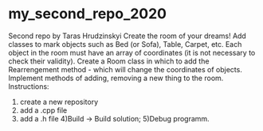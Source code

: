 # my_second_repo_2020
Second repo by Taras Hrudzinskyi
Create the room of your dreams! Add classes to mark objects such as Bed (or Sofa), Table, Carpet, etc. Each object in the room must have an array of coordinates (it is not necessary to check their validity). Create a Room class in which to add the Rearrengement method - which will change the coordinates of objects. Implement methods of adding, removing a new thing to the room.
Instructions:
   1) create a new repository
   2) add a .cpp file
   3) add a .h file
   4)Build -> Build solution;
   5)Debug programm.